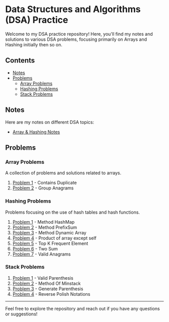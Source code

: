 # Data Structures and Algorithms (DSA) Practice

Welcome to my DSA practice repository! Here, you'll find my notes and solutions to various DSA problems, focusing primarily on Arrays and Hashing initially then so on.

## Contents

- [Notes](#notes)
- [Problems](#problems)
  - [Array Problems](#array-problems)
  - [Hashing Problems](#hashing-problems)
  - [Stack Problems](#stack-problems)

## Notes

Here are my notes on different DSA topics:

<!-- - [Array Notes](path/to/ArrayNotes.pdf) -->

- [Array & Hashing Notes](Array_Hashing/Array_Hashing.pdf)

## Problems

### Array Problems

A collection of problems and solutions related to arrays.

1. [Problem 1](Array_Hashing/contains_duplicate.js) - Contains Duplicate
2. [Problem 2](Array_Hashing/group_anagrams.js) - Group Anagrams
<!-- 2. [Problem 2](path/to/problem2.js) - Brief description of Problem 2 -->

### Hashing Problems

Problems focusing on the use of hash tables and hash functions.

1. [Problem 1](Array_Hashing/Method_HashMap.js) - Method HashMap
2. [Problem 2](Array_Hashing/Method_PrefixSum.js) - Method PrefixSum
3. [Problem 3](Array_Hashing/Method_DynamicArr.html) - Method Dynamic Array
4. [Problem 4](Array_Hashing/product_of_array_except_self.js) - Product of array except self
5. [Problem 5](Array_Hashing/top_k_frequent_ele.js) - Top K Frequent Element
6. [Problem 6](Array_Hashing/two_sum.js) - Two Sum
7. [Problem 7](Array_Hashing/valid_anagram.js) - Valid Anagrams

### Stack Problems

1. [Problem 1](Stack/valid_parenthesis.js) - Valid Parenthesis
2. [Problem 2](Stack/min_stack.js) - Method Of Minstack
3. [Problem 3](Stack/generate_parenthesie.js) - Generate Parenthesis
4. [Problem 4](Stack/reverse_polish_notations.js) - Reverse Polish Notations

---

Feel free to explore the repository and reach out if you have any questions or suggestions!
